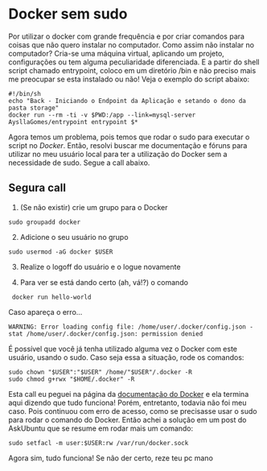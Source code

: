 # Docker sem sudo

Por utilizar o docker com grande frequência e por criar comandos para coisas que não quero instalar no computador. Como assim não instalar no computador? Cria-se uma máquina virtual, aplicando um projeto, configurações ou tem alguma peculiaridade diferenciada. E a partir do shell script chamado entrypoint, coloco em um diretório /bin e não preciso mais me preocupar se esta instalado ou não! Veja o exemplo do script abaixo:

```
#!/bin/sh
echo "Back - Iniciando o Endpoint da Aplicação e setando o dono da pasta storage"
docker run --rm -ti -v $PWD:/app --link=mysql-server AysllaGomes/entrypoint entrypoint $*
```

Agora temos um problema, pois temos que rodar o sudo para executar o script no *Docker*. Então, resolvi buscar me documentação e fóruns para utilizar no meu usuário local para ter a utilização do Docker sem a necessidade de sudo. Segue a call abaixo.

## Segura call

1. (Se não existir) crie um grupo para o Docker

`sudo groupadd docker`

2. Adicione o seu usuário no grupo

`sudo usermod -aG docker $USER`

3. Realize o logoff do usuário e o logue novamente

4. Para ver se está dando certo (ah, vá!?) o comando

` docker run hello-world`

Caso apareça o erro...

`WARNING: Error loading config file: /home/user/.docker/config.json - stat /home/user/.docker/config.json: permission denied`

É possível que você já tenha utilizado alguma vez o Docker com este usuário, usando o sudo. Caso seja essa a situação, rode os comandos:

```
sudo chown "$USER":"$USER" /home/"$USER"/.docker -R
sudo chmod g+rwx "$HOME/.docker" -R
```

Esta call eu peguei na página da [documentação do Docker](https://docs.docker.com/engine/install/linux-postinstall/) e ela termina aqui dizendo que tudo funciona!
Porém, entretanto, todavia não foi meu caso. Pois continuou com erro de acesso, como se precisasse usar o sudo para rodar o comando do Docker.
Então achei a solução em um post do AskUbuntu que se resume em rodar mais um comando:

`sudo setfacl -m user:$USER:rw /var/run/docker.sock`

Agora sim, tudo funciona! Se não der certo, reze teu pc mano
